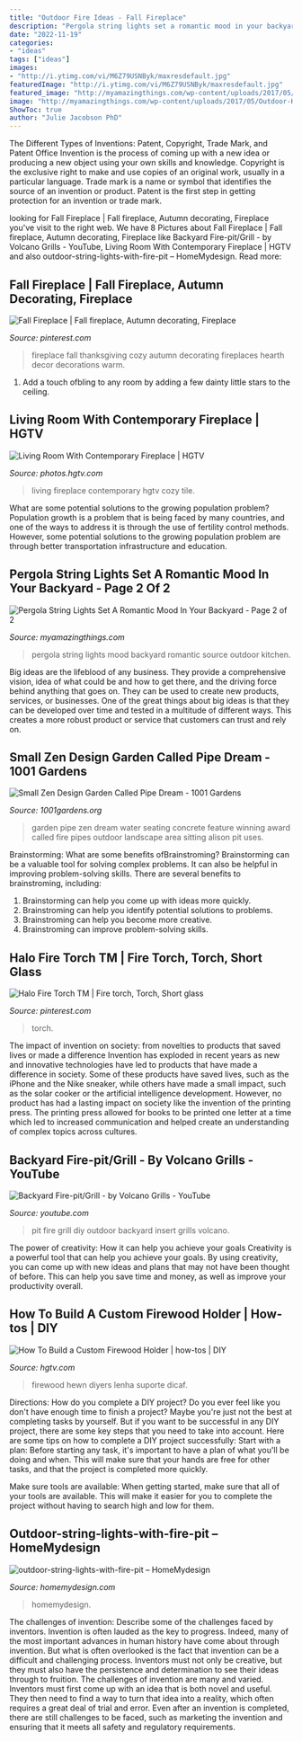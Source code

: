 ```yaml
---
title: "Outdoor Fire Ideas - Fall Fireplace"
description: "Pergola string lights set a romantic mood in your backyard"
date: "2022-11-19"
categories:
- "ideas"
tags: ["ideas"]
images:
- "http://i.ytimg.com/vi/M6Z79USNByk/maxresdefault.jpg"
featuredImage: "http://i.ytimg.com/vi/M6Z79USNByk/maxresdefault.jpg"
featured_image: "http://myamazingthings.com/wp-content/uploads/2017/05/Outdoor-Kitchen-1.jpg"
image: "http://myamazingthings.com/wp-content/uploads/2017/05/Outdoor-Kitchen-1.jpg"
ShowToc: true
author: "Julie Jacobson PhD"
---
```



The Different Types of Inventions: Patent, Copyright, Trade Mark, and Patent Office
Invention is the process of coming up with a new idea or producing a new object using your own skills and knowledge. Copyright is the exclusive right to make and use copies of an original work, usually in a particular language. Trade mark is a name or symbol that identifies the source of an invention or product. Patent is the first step in getting protection for an invention or trade mark.

	

		
looking for Fall Fireplace | Fall fireplace, Autumn decorating, Fireplace you've visit to the right web. We have 8 Pictures about Fall Fireplace | Fall fireplace, Autumn decorating, Fireplace like Backyard Fire-pit/Grill - by Volcano Grills - YouTube, Living Room With Contemporary Fireplace | HGTV and also outdoor-string-lights-with-fire-pit – HomeMydesign. Read more:
		
    
## Fall Fireplace | Fall Fireplace, Autumn Decorating, Fireplace

<img loading=lazy src="https://i.pinimg.com/736x/20/1d/b4/201db45298f6dcad92aee5f1fb0d6024--fall-fireplace-fireplace-ideas.jpg" onerror="this.onerror=null;this.src='https://tse4.mm.bing.net/th?id=OIP.LRWalLEY9TGzyK0RssI5egHaKg&amp;pid=15.1';" alt="Fall Fireplace | Fall fireplace, Autumn decorating, Fireplace">

_Source: pinterest.com_

>fireplace fall thanksgiving cozy autumn decorating fireplaces hearth decor decorations warm. 

	

1. Add a touch ofbling to any room by adding a few dainty little stars to the ceiling.

    
## Living Room With Contemporary Fireplace | HGTV

<img loading=lazy src="https://hgtvhome.sndimg.com/content/dam/images/hgtv/fullset/2015/1/12/0/Nancy-Snyder_Bucktown-Residence_Living-Room.jpg.rend.hgtvcom.966.1288.suffix/1421099323508.jpeg" onerror="this.onerror=null;this.src='https://tse2.mm.bing.net/th?id=OIP.8VwKzx1ZvOb0AYh0HNzyowHaJ4&amp;pid=15.1';" alt="Living Room With Contemporary Fireplace | HGTV">

_Source: photos.hgtv.com_

>living fireplace contemporary hgtv cozy tile. 

	

What are some potential solutions to the growing population problem?
Population growth is a problem that is being faced by many countries, and one of the ways to address it is through the use of fertility control methods. However, some potential solutions to the growing population problem are through better transportation infrastructure and education.

    
## Pergola String Lights Set A Romantic Mood In Your Backyard - Page 2 Of 2

<img loading=lazy src="http://myamazingthings.com/wp-content/uploads/2017/05/Outdoor-Kitchen-1.jpg" onerror="this.onerror=null;this.src='https://tse3.mm.bing.net/th?id=OIP.11N7uQ4hn-JXGlikv8CLHwHaHa&amp;pid=15.1';" alt="Pergola String Lights Set A Romantic Mood In Your Backyard - Page 2 of 2">

_Source: myamazingthings.com_

>pergola string lights mood backyard romantic source outdoor kitchen. 

	

Big ideas are the lifeblood of any business. They provide a comprehensive vision, idea of what could be and how to get there, and the driving force behind anything that goes on. They can be used to create new products, services, or businesses. One of the great things about big ideas is that they can be developed over time and tested in a multitude of different ways. This creates a more robust product or service that customers can trust and rely on.

    
## Small Zen Design Garden Called Pipe Dream - 1001 Gardens

<img loading=lazy src="https://www.1001gardens.org/wp-content/uploads/2016/07/1001gardens.org-small-zen-design-garden-called-pipe-dream2-728x1091.jpg" onerror="this.onerror=null;this.src='https://tse1.mm.bing.net/th?id=OIP.lcalXvPTwAg9fMv-4SoE6gHaLG&amp;pid=15.1';" alt="Small Zen Design Garden Called Pipe Dream - 1001 Gardens">

_Source: 1001gardens.org_

>garden pipe zen dream water seating concrete feature winning award called fire pipes outdoor landscape area sitting alison pit uses. 

	

Brainstorming: What are some benefits ofBrainstroming?
Brainstorming can be a valuable tool for solving complex problems. It can also be helpful in improving problem-solving skills. There are several benefits to brainstroming, including: 
1) Brainstorming can help you come up with ideas more quickly. 
2) Brainstroming can help you identify potential solutions to problems. 
3) Brainstroming can help you become more creative. 
4) Brainstroming can improve problem-solving skills.

    
## Halo Fire Torch TM | Fire Torch, Torch, Short Glass

<img loading=lazy src="https://i.pinimg.com/736x/74/2f/af/742faf4c94e9e4a82226844f9c3b05a4.jpg" onerror="this.onerror=null;this.src='https://tse4.mm.bing.net/th?id=OIP.E9SKIyn578E8y0uzklF8MwHaJ4&amp;pid=15.1';" alt="Halo Fire Torch TM | Fire torch, Torch, Short glass">

_Source: pinterest.com_

>torch. 

	

The impact of invention on society: from novelties to products that saved lives or made a difference
Invention has exploded in recent years as new and innovative technologies have led to products that have made a difference in society. Some of these products have saved lives, such as the iPhone and the Nike sneaker, while others have made a small impact, such as the solar cooker or the artificial intelligence development. However, no product has had a lasting impact on society like the invention of the printing press. The printing press allowed for books to be printed one letter at a time which led to increased communication and helped create an understanding of complex topics across cultures.

    
## Backyard Fire-pit/Grill - By Volcano Grills - YouTube

<img loading=lazy src="http://i.ytimg.com/vi/M6Z79USNByk/maxresdefault.jpg" onerror="this.onerror=null;this.src='https://tse4.mm.bing.net/th?id=OIP.e6vSXQRh-gdkryskMc68TwHaEK&amp;pid=15.1';" alt="Backyard Fire-pit/Grill - by Volcano Grills - YouTube">

_Source: youtube.com_

>pit fire grill diy outdoor backyard insert grills volcano. 

	

The power of creativity: How it can help you achieve your goals
Creativity is a powerful tool that can help you achieve your goals. By using creativity, you can come up with new ideas and plans that may not have been thought of before. This can help you save time and money, as well as improve your productivity overall.

    
## How To Build A Custom Firewood Holder | How-tos | DIY

<img loading=lazy src="https://diy.sndimg.com/content/dam/images/diy/fullset/2008/8/25/0/dblg_ss08_Projects_FirewoodRack1-V_LR2-369.jpg.rend.hgtvcom.616.822.suffix/1420859562148.jpeg" onerror="this.onerror=null;this.src='https://tse2.mm.bing.net/th?id=OIP.VQSvNU9eLCv-OgdqJRRV4QHaJ3&amp;pid=15.1';" alt="How To Build a Custom Firewood Holder | how-tos | DIY">

_Source: hgtv.com_

>firewood hewn diyers lenha suporte dicaf. 

	

Directions: How do you complete a DIY project?
Do you ever feel like you don't have enough time to finish a project? Maybe you're just not the best at completing tasks by yourself. But if you want to be successful in any DIY project, there are some key steps that you need to take into account. Here are some tips on how to complete a DIY project successfully:
Start with a plan: Before starting any task, it's important to have a plan of what you'll be doing and when. This will make sure that your hands are free for other tasks, and that the project is completed more quickly.

Make sure tools are available: When getting started, make sure that all of your tools are available. This will make it easier for you to complete the project without having to search high and low for them.

    
## Outdoor-string-lights-with-fire-pit – HomeMydesign

<img loading=lazy src="https://homemydesign.com/wp-content/uploads/2019/06/outdoor-string-lights-with-fire-pit.jpg" onerror="this.onerror=null;this.src='https://tse4.mm.bing.net/th?id=OIP.vKxGI1wdmTUAbbTBGljFqQHaLG&amp;pid=15.1';" alt="outdoor-string-lights-with-fire-pit – HomeMydesign">

_Source: homemydesign.com_

>homemydesign. 

	

The challenges of invention: Describe some of the challenges faced by inventors.
Invention is often lauded as the key to progress. Indeed, many of the most important advances in human history have come about through invention. But what is often overlooked is the fact that invention can be a difficult and challenging process. Inventors must not only be creative, but they must also have the persistence and determination to see their ideas through to fruition.
The challenges of invention are many and varied. Inventors must first come up with an idea that is both novel and useful. They then need to find a way to turn that idea into a reality, which often requires a great deal of trial and error. Even after an invention is completed, there are still challenges to be faced, such as marketing the invention and ensuring that it meets all safety and regulatory requirements.

